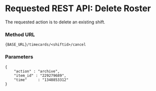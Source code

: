 # Requested REST API: Delete Roster

The requested action is to delete an existing shift.  

### Method URL
```
{BASE_URL}/timecards/<shiftid>/cancel
```

### Parameters
```
{
    "action" : "archive",
    "item_id" : "229279689",
    "time"     : "1348853312"
}
```